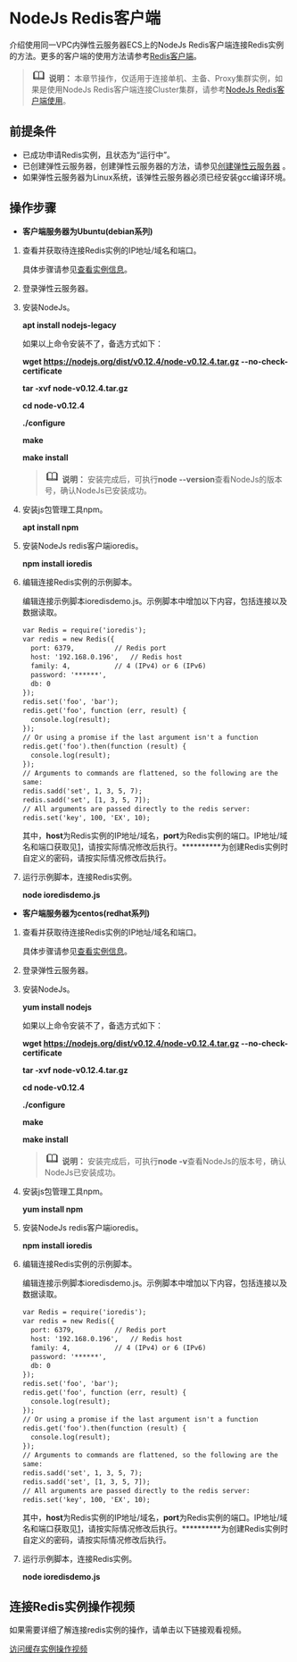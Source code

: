 # NodeJs Redis客户端<a name="dcs-ug-0312012"></a>

介绍使用同一VPC内弹性云服务器ECS上的NodeJs Redis客户端连接Redis实例的方法。更多的客户端的使用方法请参考[Redis客户端](https://redis.io/clients)。

>![](public_sys-resources/icon-note.gif) **说明：** 
>本章节操作，仅适用于连接单机、主备、Proxy集群实例，如果是使用NodeJs Redis客户端连接Cluster集群，请参考[NodeJs Redis客户端使用](https://github.com/NodeRedis/cluster-key-slot)。

## 前提条件<a name="section1502270695932"></a>

-   已成功申请Redis实例，且状态为“运行中”。
-   已创建弹性云服务器，创建弹性云服务器的方法，请参见[创建弹性云服务器](https://support.huaweicloud.com/qs-ecs/ecs_02_0005.html)  。
-   如果弹性云服务器为Linux系统，该弹性云服务器必须已经安装gcc编译环境。

## 操作步骤<a name="section195273281212"></a>

-   **客户端服务器为Ubuntu\(debian系列\)**

1.  <a name="li5233248151213"></a>查看并获取待连接Redis实例的IP地址/域名和端口。

    具体步骤请参见[查看实例信息](查看实例信息.md)。

2.  登录弹性云服务器。
3.  安装NodeJs。

    **apt install nodejs-legacy**

    如果以上命令安装不了，备选方式如下：

    **wget https://nodejs.org/dist/v0.12.4/node-v0.12.4.tar.gz --no-check-certificate**

    **tar -xvf node-v0.12.4.tar.gz**

    **cd node-v0.12.4**

    **./configure**

    **make**

    **make install**

    >![](public_sys-resources/icon-note.gif) **说明：** 
    >安装完成后，可执行**node --version**查看NodeJs的版本号，确认NodeJs已安装成功。

4.  安装js包管理工具npm。

    **apt install npm**

5.  安装NodeJs redis客户端ioredis。

    **npm install ioredis**

6.  编辑连接Redis实例的示例脚本。

    编辑连接示例脚本ioredisdemo.js。示例脚本中增加以下内容，包括连接以及数据读取。

    ```
    var Redis = require('ioredis');
    var redis = new Redis({
      port: 6379,          // Redis port
      host: '192.168.0.196',   // Redis host
      family: 4,           // 4 (IPv4) or 6 (IPv6)
      password: '******',
      db: 0
    }); 
    redis.set('foo', 'bar');
    redis.get('foo', function (err, result) {
      console.log(result);
    }); 
    // Or using a promise if the last argument isn't a function
    redis.get('foo').then(function (result) {
      console.log(result);
    });
    // Arguments to commands are flattened, so the following are the same:
    redis.sadd('set', 1, 3, 5, 7);
    redis.sadd('set', [1, 3, 5, 7]);
    // All arguments are passed directly to the redis server:
    redis.set('key', 100, 'EX', 10);
    ```

    其中，**host**为Redis实例的IP地址/域名，**port**为Redis实例的端口。IP地址/域名和端口获取见[1](#li5233248151213)，请按实际情况修改后执行。**\*\*\*\*\*\***为创建Redis实例时自定义的密码，请按实际情况修改后执行。

7.  运行示例脚本，连接Redis实例。

    **node ioredisdemo.js**


-   **客户端服务器为centos\(redhat系列\)**

1.  <a name="li11511175651212"></a>查看并获取待连接Redis实例的IP地址/域名和端口。

    具体步骤请参见[查看实例信息](查看实例信息.md)。

2.  登录弹性云服务器。
3.  安装NodeJs。

    **yum install nodejs**

    如果以上命令安装不了，备选方式如下：

    **wget https://nodejs.org/dist/v0.12.4/node-v0.12.4.tar.gz --no-check-certificate**

    **tar -xvf node-v0.12.4.tar.gz**

    **cd node-v0.12.4**

    **./configure**

    **make**

    **make install**

    >![](public_sys-resources/icon-note.gif) **说明：** 
    >安装完成后，可执行**node -v**查看NodeJs的版本号，确认NodeJs已安装成功。

4.  安装js包管理工具npm。

    **yum install npm**

5.  安装NodeJs redis客户端ioredis。

    **npm install ioredis**

6.  编辑连接Redis实例的示例脚本。

    编辑连接示例脚本ioredisdemo.js。示例脚本中增加以下内容，包括连接以及数据读取。

    ```
    var Redis = require('ioredis');
    var redis = new Redis({
      port: 6379,          // Redis port
      host: '192.168.0.196',   // Redis host
      family: 4,           // 4 (IPv4) or 6 (IPv6)
      password: '******',
      db: 0
    });
    redis.set('foo', 'bar');
    redis.get('foo', function (err, result) {
      console.log(result);
    });
    // Or using a promise if the last argument isn't a function
    redis.get('foo').then(function (result) {
      console.log(result);
    }); 
    // Arguments to commands are flattened, so the following are the same:
    redis.sadd('set', 1, 3, 5, 7);
    redis.sadd('set', [1, 3, 5, 7]); 
    // All arguments are passed directly to the redis server:
    redis.set('key', 100, 'EX', 10);
    ```

    其中，**host**为Redis实例的IP地址/域名，**port**为Redis实例的端口。IP地址/域名和端口获取见[1](#li11511175651212)，请按实际情况修改后执行。**\*\*\*\*\*\***为创建Redis实例时自定义的密码，请按实际情况修改后执行。

7.  运行示例脚本，连接Redis实例。

    **node ioredisdemo.js**


## 连接Redis实例操作视频<a name="section116961735182016"></a>

如果需要详细了解连接redis实例的操作，请单击以下链接观看视频。

[访问缓存实例操作视频](https://support.huaweicloud.com/dcs_video/index.html)

